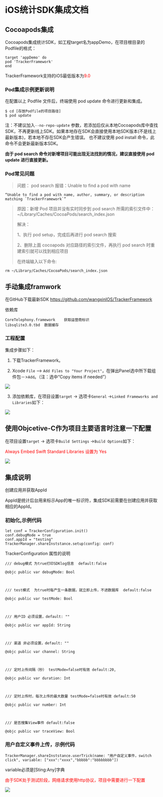 # iOS统计SDK集成文档

## Cocoapods集成

Cocoapods集成统计SDK，如工程target名为appDemo，在项目根目录的Podfile的格式：

```
target 'appDemo' do
pod 'TrackerFramework'
end
```

TrackerFramework支持的iOS最低版本为<font color=red>9.0</font>

### Pod集成示例更新说明

在配置以上 Podfile 文件后，终端使用 pod update 命令进行更新和集成。

```
$ cd [存放Podfile的项目路径]
$ pod update
```

注：不建议加入`--no-repo-update` 参数，若添加后仅从本地Cocoapods库中查找SDK，不再更新线上SDK。如果本地存在SDK会直接使用本地SDK版本(不是线上最新版本)，若本地不存在SDK会产生错误。 也不建议使用 pod install 命令，此命令不会更新最新版本SDK。

**由于 pod search 命令对新增项目可能出现无法找到的情况，建议直接使用 pod update 进行直接更新。**

### Pod常见问题

> 问题： pod search 报错：Unable to find a pod with name

```
“Unable to find a pod with name, author, summary, or description matching `TrackerFramework`”
```

> 原因：新增 Pod 项目并没有实时同步到 pod search 所需的索引文件中：~/Library/Caches/CocoaPods/search_index.json
>
> 解决：
>
> 1、执行 pod setup，完成后再进行 pod search 搜索
>
> 2、删除上面 cocoapods 对应路径的索引文件，再执行 pod search 时重建索引就可以找到相应项目
>
> 在终端输入以下命令:

```
rm ~/Library/Caches/CocoaPods/search_index.json
```



## 手动集成framwork

在GitHub下载最新SDK https://github.com/wangxinIOS/TrackerFramework

依赖库

```
CoreTelephony.framework    获取运营商标识
libsqlite3.0.tbd  数据缓存
```

### 工程配置

集成步骤如下：

1. 下载TrackerFramework。

2. Xcode `File` —> `Add Files to "Your Project"`，在弹出Panel选中所下载组件包－>`Add`。（注：选中“Copy items if needed”）

![](https://i.loli.net/2019/02/28/5c77518ab2197.png)

3. 添加依赖库，在项目设置`target` -> 选项卡`General` ->`Linked Frameworks and Libraries`如下：

![](https://i.loli.net/2019/02/28/5c77523c35ced.png)

## 使用Objcetive-C作为项目主要语言时注意一下配置

在项目设置`target` -> 选项卡`Build Settings` ->`Build Options`如下：

<font color=red>Always Embed Swift Standard Libraries 设置为 Yes</font>

![](https://i.loli.net/2019/02/28/5c7786cea6c2c.png)



## 集成说明

创建应用并获取AppId

AppId是统计后台用来标示App的唯一标识符，集成SDK前需要在创建应用并获取相应的AppId。

### 初始化,示例代码

```
let conf = TrackerConfiguration.init()
conf.debugMode = true
conf.appId = "testing"
TrackerManager.shareInststance.setup(config: conf)
```

TrackerConfiguration 属性的说明

```
/// debug模式 为true打印SDKlog信息  default:false

@objc public var debugMode: Bool



/// test模式  为true时每产生一条数据，就立即上传，不进数据库  default:false

@objc public var testMode: Bool



/// 用户ID 必须设置，default: ""

@objc public var appId: String



/// 渠道 非必须设置，default: ""

@objc public var channel: String



/// 定时上传间隔（秒） testMode=false时有效 default:20,

@objc public var duration: Int



/// 定时上传时，每次上传的最大数量 testMode=false时有效 default:50

@objc public var number: Int



/// 是否搜集View事件 default:false

@objc public var traceView: Bool

```

### 用户自定义事件上传，示例代码

```
TrackerManager.shareInststance.userTrick(name: "用户自定义事件，switch click", variable: ["xxx":"xxxx","bbbbb":"bbbbbbbb"])
```

variable必须是[Sting:Any]字典

<font color=red>由于SDK处于测试阶段，网络请求使用http协议，项目中需要进行一下配置</font>

![](https://i.loli.net/2019/02/28/5c778977e3b1d.png)

